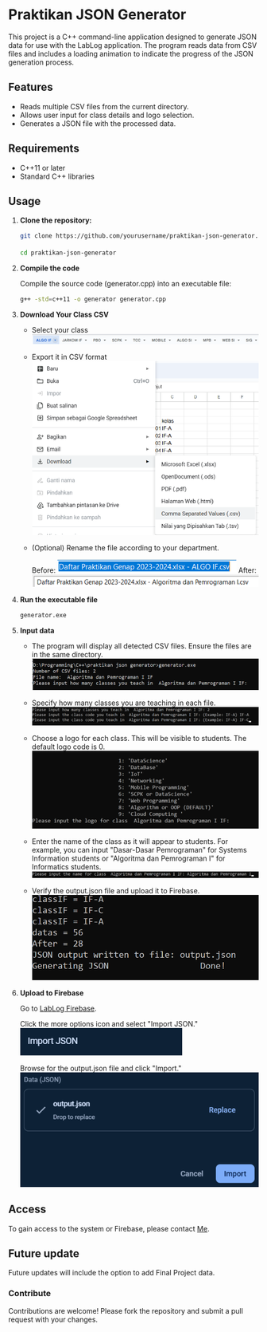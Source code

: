 # Praktikan JSON Generator

This project is a C++ command-line application designed to generate JSON data for use with the LabLog application. The program reads data from CSV files and includes a loading animation to indicate the progress of the JSON generation process.

## Features

- Reads multiple CSV files from the current directory.
- Allows user input for class details and logo selection.
- Generates a JSON file with the processed data.

## Requirements

- C++11 or later
- Standard C++ libraries

## Usage

1. **Clone the repository:**

     ```sh
    git clone https://github.com/yourusername/praktikan-json-generator.git

    cd praktikan-json-generator
    ```

2. **Compile the code**

    Compile the source code (generator.cpp) into an executable file:
    ```sh 
    g++ -std=c++11 -o generator generator.cpp
    ```


3. **Download Your Class CSV**
    - Select your class
    ![Class Image](images/sheetlist.png)
    
    - Export it in CSV format
    ![Export Image](images/export.png)

    - (Optional) Rename the file according to your department.

        Before:
    ![After Image](images/before.png)
        After:![Before Image](images/after.png)

4. **Run the executable file**
    ```sh
    generator.exe
    ```
5. **Input data**

    - The program will display all detected CSV files. Ensure the files are in the same directory.
    ![Run Image](images/run1.png)

    - Specify how many classes you are teaching in each file.
    ![Run Image](images/run2.png)

    - Choose a logo for each class. This will be visible to students. The default logo code is 0.
    ![Run Image](images/run3.png)

    - Enter the name of the class as it will appear to students. For example, you can input "Dasar-Dasar Pemrograman" for Systems Information students or "Algoritma dan Pemrograman I" for Informatics students.![Run Image](images/run4.png)

    - Verify the output.json file and upload it to Firebase.![Run Image](images/run5.png)
6. **Upload to Firebase**
    
    Go to [LabLog Firebase](https://console.firebase.google.com/u/0/project/lablog-d9430/database/lablog-d9430-default-rtdb/data/~2Fusers).

    Click the more options icon and select "Import JSON." ![Firebase Image](images/firebase1.png)

    Browse for the output.json file and click "Import." ![Firebase Image](images/firebase3.png)


## Access

To gain access to the system or Firebase, please contact [Me](www.instagram.com/r_kavarera).


## Future update

Future updates will include the option to add Final Project data.

### Contribute

Contributions are welcome! Please fork the repository and submit a pull request with your changes.

